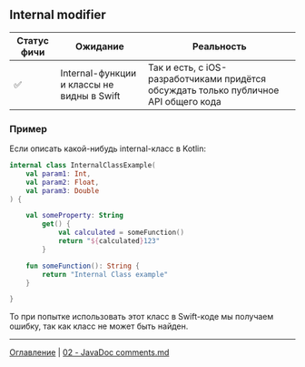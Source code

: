 ## Internal modifier

| Статус фичи        | Ожидание                                   | Реальность                                                                           |
| ------------------ | ------------------------------------------ | ------------------------------------------------------------------------------------ |
| :white_check_mark: | Internal-функции и классы не видны в Swift | Так и есть, с iOS-разработчиками придётся обсуждать только публичное API общего кода |

### Пример

Если описать какой-нибудь internal-класс в Kotlin:

```kotlin
internal class InternalClassExample(
    val param1: Int,
    val param2: Float,
    val param3: Double
) {

    val someProperty: String
        get() {
            val calculated = someFunction()
            return "${calculated}123"
        }

    fun someFunction(): String {
        return "Internal Class example"
    }

}
```

То при попытке использовать этот класс в Swift-коде мы получаем ошибку, так как класс не может быть найден. 

---
[Оглавление](/README.md) | [02 - JavaDoc comments.md](/docs/02%20-%20JavaDoc%20comments.md)